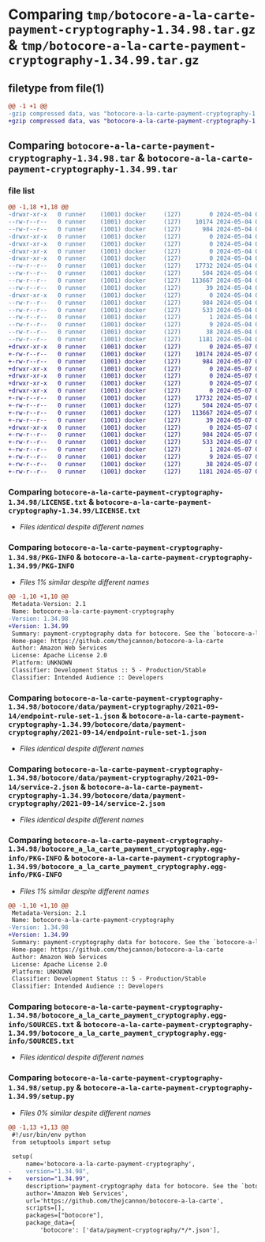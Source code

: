 # Comparing `tmp/botocore-a-la-carte-payment-cryptography-1.34.98.tar.gz` & `tmp/botocore-a-la-carte-payment-cryptography-1.34.99.tar.gz`

## filetype from file(1)

```diff
@@ -1 +1 @@
-gzip compressed data, was "botocore-a-la-carte-payment-cryptography-1.34.98.tar", last modified: Sat May  4 01:01:32 2024, max compression
+gzip compressed data, was "botocore-a-la-carte-payment-cryptography-1.34.99.tar", last modified: Tue May  7 01:02:34 2024, max compression
```

## Comparing `botocore-a-la-carte-payment-cryptography-1.34.98.tar` & `botocore-a-la-carte-payment-cryptography-1.34.99.tar`

### file list

```diff
@@ -1,18 +1,18 @@
-drwxr-xr-x   0 runner    (1001) docker     (127)        0 2024-05-04 01:01:32.482190 botocore-a-la-carte-payment-cryptography-1.34.98/
--rw-r--r--   0 runner    (1001) docker     (127)    10174 2024-05-04 01:01:32.000000 botocore-a-la-carte-payment-cryptography-1.34.98/LICENSE.txt
--rw-r--r--   0 runner    (1001) docker     (127)      984 2024-05-04 01:01:32.482190 botocore-a-la-carte-payment-cryptography-1.34.98/PKG-INFO
-drwxr-xr-x   0 runner    (1001) docker     (127)        0 2024-05-04 01:01:32.482190 botocore-a-la-carte-payment-cryptography-1.34.98/botocore/
-drwxr-xr-x   0 runner    (1001) docker     (127)        0 2024-05-04 01:01:32.482190 botocore-a-la-carte-payment-cryptography-1.34.98/botocore/data/
-drwxr-xr-x   0 runner    (1001) docker     (127)        0 2024-05-04 01:01:32.482190 botocore-a-la-carte-payment-cryptography-1.34.98/botocore/data/payment-cryptography/
-drwxr-xr-x   0 runner    (1001) docker     (127)        0 2024-05-04 01:01:32.482190 botocore-a-la-carte-payment-cryptography-1.34.98/botocore/data/payment-cryptography/2021-09-14/
--rw-r--r--   0 runner    (1001) docker     (127)    17732 2024-05-04 01:01:11.000000 botocore-a-la-carte-payment-cryptography-1.34.98/botocore/data/payment-cryptography/2021-09-14/endpoint-rule-set-1.json
--rw-r--r--   0 runner    (1001) docker     (127)      504 2024-05-04 01:01:11.000000 botocore-a-la-carte-payment-cryptography-1.34.98/botocore/data/payment-cryptography/2021-09-14/paginators-1.json
--rw-r--r--   0 runner    (1001) docker     (127)   113667 2024-05-04 01:01:11.000000 botocore-a-la-carte-payment-cryptography-1.34.98/botocore/data/payment-cryptography/2021-09-14/service-2.json
--rw-r--r--   0 runner    (1001) docker     (127)       39 2024-05-04 01:01:11.000000 botocore-a-la-carte-payment-cryptography-1.34.98/botocore/data/payment-cryptography/2021-09-14/waiters-2.json
-drwxr-xr-x   0 runner    (1001) docker     (127)        0 2024-05-04 01:01:32.482190 botocore-a-la-carte-payment-cryptography-1.34.98/botocore_a_la_carte_payment_cryptography.egg-info/
--rw-r--r--   0 runner    (1001) docker     (127)      984 2024-05-04 01:01:32.000000 botocore-a-la-carte-payment-cryptography-1.34.98/botocore_a_la_carte_payment_cryptography.egg-info/PKG-INFO
--rw-r--r--   0 runner    (1001) docker     (127)      533 2024-05-04 01:01:32.000000 botocore-a-la-carte-payment-cryptography-1.34.98/botocore_a_la_carte_payment_cryptography.egg-info/SOURCES.txt
--rw-r--r--   0 runner    (1001) docker     (127)        1 2024-05-04 01:01:32.000000 botocore-a-la-carte-payment-cryptography-1.34.98/botocore_a_la_carte_payment_cryptography.egg-info/dependency_links.txt
--rw-r--r--   0 runner    (1001) docker     (127)        9 2024-05-04 01:01:32.000000 botocore-a-la-carte-payment-cryptography-1.34.98/botocore_a_la_carte_payment_cryptography.egg-info/top_level.txt
--rw-r--r--   0 runner    (1001) docker     (127)       38 2024-05-04 01:01:32.482190 botocore-a-la-carte-payment-cryptography-1.34.98/setup.cfg
--rw-r--r--   0 runner    (1001) docker     (127)     1181 2024-05-04 01:01:32.000000 botocore-a-la-carte-payment-cryptography-1.34.98/setup.py
+drwxr-xr-x   0 runner    (1001) docker     (127)        0 2024-05-07 01:02:34.540094 botocore-a-la-carte-payment-cryptography-1.34.99/
+-rw-r--r--   0 runner    (1001) docker     (127)    10174 2024-05-07 01:02:34.000000 botocore-a-la-carte-payment-cryptography-1.34.99/LICENSE.txt
+-rw-r--r--   0 runner    (1001) docker     (127)      984 2024-05-07 01:02:34.540094 botocore-a-la-carte-payment-cryptography-1.34.99/PKG-INFO
+drwxr-xr-x   0 runner    (1001) docker     (127)        0 2024-05-07 01:02:34.536094 botocore-a-la-carte-payment-cryptography-1.34.99/botocore/
+drwxr-xr-x   0 runner    (1001) docker     (127)        0 2024-05-07 01:02:34.536094 botocore-a-la-carte-payment-cryptography-1.34.99/botocore/data/
+drwxr-xr-x   0 runner    (1001) docker     (127)        0 2024-05-07 01:02:34.536094 botocore-a-la-carte-payment-cryptography-1.34.99/botocore/data/payment-cryptography/
+drwxr-xr-x   0 runner    (1001) docker     (127)        0 2024-05-07 01:02:34.536094 botocore-a-la-carte-payment-cryptography-1.34.99/botocore/data/payment-cryptography/2021-09-14/
+-rw-r--r--   0 runner    (1001) docker     (127)    17732 2024-05-07 01:02:11.000000 botocore-a-la-carte-payment-cryptography-1.34.99/botocore/data/payment-cryptography/2021-09-14/endpoint-rule-set-1.json
+-rw-r--r--   0 runner    (1001) docker     (127)      504 2024-05-07 01:02:11.000000 botocore-a-la-carte-payment-cryptography-1.34.99/botocore/data/payment-cryptography/2021-09-14/paginators-1.json
+-rw-r--r--   0 runner    (1001) docker     (127)   113667 2024-05-07 01:02:11.000000 botocore-a-la-carte-payment-cryptography-1.34.99/botocore/data/payment-cryptography/2021-09-14/service-2.json
+-rw-r--r--   0 runner    (1001) docker     (127)       39 2024-05-07 01:02:11.000000 botocore-a-la-carte-payment-cryptography-1.34.99/botocore/data/payment-cryptography/2021-09-14/waiters-2.json
+drwxr-xr-x   0 runner    (1001) docker     (127)        0 2024-05-07 01:02:34.540094 botocore-a-la-carte-payment-cryptography-1.34.99/botocore_a_la_carte_payment_cryptography.egg-info/
+-rw-r--r--   0 runner    (1001) docker     (127)      984 2024-05-07 01:02:34.000000 botocore-a-la-carte-payment-cryptography-1.34.99/botocore_a_la_carte_payment_cryptography.egg-info/PKG-INFO
+-rw-r--r--   0 runner    (1001) docker     (127)      533 2024-05-07 01:02:34.000000 botocore-a-la-carte-payment-cryptography-1.34.99/botocore_a_la_carte_payment_cryptography.egg-info/SOURCES.txt
+-rw-r--r--   0 runner    (1001) docker     (127)        1 2024-05-07 01:02:34.000000 botocore-a-la-carte-payment-cryptography-1.34.99/botocore_a_la_carte_payment_cryptography.egg-info/dependency_links.txt
+-rw-r--r--   0 runner    (1001) docker     (127)        9 2024-05-07 01:02:34.000000 botocore-a-la-carte-payment-cryptography-1.34.99/botocore_a_la_carte_payment_cryptography.egg-info/top_level.txt
+-rw-r--r--   0 runner    (1001) docker     (127)       38 2024-05-07 01:02:34.540094 botocore-a-la-carte-payment-cryptography-1.34.99/setup.cfg
+-rw-r--r--   0 runner    (1001) docker     (127)     1181 2024-05-07 01:02:34.000000 botocore-a-la-carte-payment-cryptography-1.34.99/setup.py
```

### Comparing `botocore-a-la-carte-payment-cryptography-1.34.98/LICENSE.txt` & `botocore-a-la-carte-payment-cryptography-1.34.99/LICENSE.txt`

 * *Files identical despite different names*

### Comparing `botocore-a-la-carte-payment-cryptography-1.34.98/PKG-INFO` & `botocore-a-la-carte-payment-cryptography-1.34.99/PKG-INFO`

 * *Files 1% similar despite different names*

```diff
@@ -1,10 +1,10 @@
 Metadata-Version: 2.1
 Name: botocore-a-la-carte-payment-cryptography
-Version: 1.34.98
+Version: 1.34.99
 Summary: payment-cryptography data for botocore. See the `botocore-a-la-carte` package for more info.
 Home-page: https://github.com/thejcannon/botocore-a-la-carte
 Author: Amazon Web Services
 License: Apache License 2.0
 Platform: UNKNOWN
 Classifier: Development Status :: 5 - Production/Stable
 Classifier: Intended Audience :: Developers
```

### Comparing `botocore-a-la-carte-payment-cryptography-1.34.98/botocore/data/payment-cryptography/2021-09-14/endpoint-rule-set-1.json` & `botocore-a-la-carte-payment-cryptography-1.34.99/botocore/data/payment-cryptography/2021-09-14/endpoint-rule-set-1.json`

 * *Files identical despite different names*

### Comparing `botocore-a-la-carte-payment-cryptography-1.34.98/botocore/data/payment-cryptography/2021-09-14/service-2.json` & `botocore-a-la-carte-payment-cryptography-1.34.99/botocore/data/payment-cryptography/2021-09-14/service-2.json`

 * *Files identical despite different names*

### Comparing `botocore-a-la-carte-payment-cryptography-1.34.98/botocore_a_la_carte_payment_cryptography.egg-info/PKG-INFO` & `botocore-a-la-carte-payment-cryptography-1.34.99/botocore_a_la_carte_payment_cryptography.egg-info/PKG-INFO`

 * *Files 1% similar despite different names*

```diff
@@ -1,10 +1,10 @@
 Metadata-Version: 2.1
 Name: botocore-a-la-carte-payment-cryptography
-Version: 1.34.98
+Version: 1.34.99
 Summary: payment-cryptography data for botocore. See the `botocore-a-la-carte` package for more info.
 Home-page: https://github.com/thejcannon/botocore-a-la-carte
 Author: Amazon Web Services
 License: Apache License 2.0
 Platform: UNKNOWN
 Classifier: Development Status :: 5 - Production/Stable
 Classifier: Intended Audience :: Developers
```

### Comparing `botocore-a-la-carte-payment-cryptography-1.34.98/botocore_a_la_carte_payment_cryptography.egg-info/SOURCES.txt` & `botocore-a-la-carte-payment-cryptography-1.34.99/botocore_a_la_carte_payment_cryptography.egg-info/SOURCES.txt`

 * *Files identical despite different names*

### Comparing `botocore-a-la-carte-payment-cryptography-1.34.98/setup.py` & `botocore-a-la-carte-payment-cryptography-1.34.99/setup.py`

 * *Files 0% similar despite different names*

```diff
@@ -1,13 +1,13 @@
 #!/usr/bin/env python
 from setuptools import setup
 
 setup(
     name='botocore-a-la-carte-payment-cryptography',
-    version="1.34.98",
+    version="1.34.99",
     description='payment-cryptography data for botocore. See the `botocore-a-la-carte` package for more info.',
     author='Amazon Web Services',
     url='https://github.com/thejcannon/botocore-a-la-carte',
     scripts=[],
     packages=["botocore"],
     package_data={
         'botocore': ['data/payment-cryptography/*/*.json'],
```

